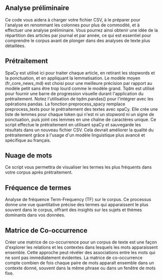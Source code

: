 ## Analyse préliminaire

Ce code vous aidera à charger votre fichier CSV, à le préparer pour l'analyse en renommant les colonnes pour plus de commodité, et à effectuer une analyse préliminaire. Vous pourrez ainsi obtenir une idée de la répartition des articles par journal et par année, ce qui est essentiel pour comprendre le corpus avant de plonger dans des analyses de texte plus détaillées.

## Prétraitement

SpaCy est utilisé ici pour traiter chaque article, en retirant les stopwords et la ponctuation, et en appliquant la lemmatisation. Le modèle moyen (fr_core_news_md) est choisi pour une meilleure précision par rapport au modèle petit sans être trop lourd comme le modèle grand.
Tqdm est utilisé pour fournir une barre de progression visuelle durant l'application du prétraitement. Notez l'utilisation de tqdm.pandas() pour l'intégrer avec les opérations pandas.
La fonction preprocess_spacy remplace preprocess_texts pour le prétraitement des textes avec spaCy. Elle crée une liste de lemmes pour chaque token qui n'est ni un stopword ni un signe de ponctuation, puis joint ces lemmes en une chaîne de caractères unique.
Ce script effectue le prétraitement en utilisant spaCy et sauvegarde les résultats dans un nouveau fichier CSV. Cela devrait améliorer la qualité du prétraitement grâce à l'usage d'un modèle linguistique plus avancé et spécifique au français.

## Nuage de mots

Ce script vous permettra de visualiser les termes les plus fréquents dans votre corpus après prétraitement.

## Fréquence de termes

Analyse de fréquence Term-Frequency (TF) sur le corpus. Ce processus  donne une vue quantitative précise des termes qui apparaissent le plus souvent dans le corpus, offrant des insights sur les sujets et thèmes dominants dans vos données.

## Matrice de Co-occurrence

Créer une matrice de co-occurrence pour un corpus de texte est une façon d'explorer les relations et les contextes dans lesquels les mots apparaissent ensemble. Cette approche peut révéler des associations entre les mots qui ne sont pas immédiatement évidentes. La matrice de co-occurrence compte combien de fois chaque paire de mots apparaît ensemble dans un contexte donné, souvent dans la même phrase ou dans un fenêtre de mots fixe.
